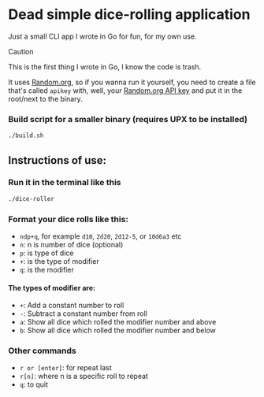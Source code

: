 # Dead simple dice-rolling application
Just a small CLI app I wrote in Go for fun, for my own use.

> [!CAUTION]
> This is the first thing I wrote in Go, I know the code is trash.

It uses [Random.org](random.org), so if you wanna run it yourself, you need to create a file that's called `apikey` with, well, your [Random.org API key](https://api.random.org/dashboard) and put it in the root/next to the binary.
### Build script for a smaller binary (requires UPX to be installed)
```sh
./build.sh
```
## Instructions of use:
### Run it in the terminal like this
```sh
./dice-roller
```

### Format your dice rolls like this:
- `ndp+q`, for example `d10`, `2d20`, `2d12-5`, or `10d6a3` etc
- `n`:  n is number of dice (optional)
- `p`:  is type of dice
- `+`:  is the type of modifier
- `q`:  is the modifier

#### The types of modifier are:
- `+`: Add a constant number to roll
- `-`: Subtract a constant number from roll
- `a`: Show all dice which rolled the modifier number and above
- `b`: Show all dice which rolled the modifier number and below

### Other commands
- `r or [enter]`:  for repeat last
- `r[n]`:  where n is a specific roll to repeat
- `q`:  to quit
